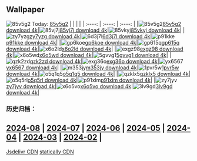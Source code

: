 ## Wallpaper
![85v5g2](https://w.wallhaven.cc/full/85/wallhaven-85v5g2.png) Today: [85v5g2](https://th.wallhaven.cc/small/85/85v5g2.jpg)
|      |      |      |
| :----: | :----: | :----: |
|![85v5g2](https://th.wallhaven.cc/small/85/85v5g2.jpg)[85v5g2 download 4k](https://wallhaven.cc/w/85v5g2)|![85vj7j](https://th.wallhaven.cc/small/85/85vj7j.jpg)[85vj7j download 4k](https://wallhaven.cc/w/85vj7j)|![85vkyj](https://th.wallhaven.cc/small/85/85vkyj.jpg)[85vkyj download 4k](https://wallhaven.cc/w/85vkyj)|
|![zy7yzg](https://th.wallhaven.cc/small/zy/zy7yzg.jpg)[zy7yzg download 4k](https://wallhaven.cc/w/zy7yzg)|![6d3j7l](https://th.wallhaven.cc/small/6d/6d3j7l.jpg)[6d3j7l download 4k](https://wallhaven.cc/w/6d3j7l)|![p91kke](https://th.wallhaven.cc/small/p9/p91kke.jpg)[p91kke download 4k](https://wallhaven.cc/w/p91kke)|
|![gp6koe](https://th.wallhaven.cc/small/gp/gp6koe.jpg)[gp6koe download 4k](https://wallhaven.cc/w/gp6koe)|![gp615q](https://th.wallhaven.cc/small/gp/gp615q.jpg)[gp615q download 4k](https://wallhaven.cc/w/gp615q)|![x6o2ld](https://th.wallhaven.cc/small/x6/x6o2ld.jpg)[x6o2ld download 4k](https://wallhaven.cc/w/x6o2ld)|
|![exgz98](https://th.wallhaven.cc/small/ex/exgz98.jpg)[exgz98 download 4k](https://wallhaven.cc/w/exgz98)|![x6o5wd](https://th.wallhaven.cc/small/x6/x6o5wd.jpg)[x6o5wd download 4k](https://wallhaven.cc/w/x6o5wd)|![5gvvg1](https://th.wallhaven.cc/small/5g/5gvvg1.jpg)[5gvvg1 download 4k](https://wallhaven.cc/w/5gvvg1)|
|![qzk2zd](https://th.wallhaven.cc/small/qz/qzk2zd.jpg)[qzk2zd download 4k](https://wallhaven.cc/w/qzk2zd)|![exg36o](https://th.wallhaven.cc/small/ex/exg36o.jpg)[exg36o download 4k](https://wallhaven.cc/w/exg36o)|![yx6567](https://th.wallhaven.cc/small/yx/yx6567.jpg)[yx6567 download 4k](https://wallhaven.cc/w/yx6567)|
|![m353jy](https://th.wallhaven.cc/small/m3/m353jy.jpg)[m353jy download 4k](https://wallhaven.cc/w/m353jy)|![1pvr5w](https://th.wallhaven.cc/small/1p/1pvr5w.jpg)[1pvr5w download 4k](https://wallhaven.cc/w/1pvr5w)|![o5q1q5](https://th.wallhaven.cc/small/o5/o5q1q5.jpg)[o5q1q5 download 4k](https://wallhaven.cc/w/o5q1q5)|
|![qzklx5](https://th.wallhaven.cc/small/qz/qzklx5.jpg)[qzklx5 download 4k](https://wallhaven.cc/w/qzklx5)|![o5q5rl](https://th.wallhaven.cc/small/o5/o5q5rl.jpg)[o5q5rl download 4k](https://wallhaven.cc/w/o5q5rl)|![p91xlm](https://th.wallhaven.cc/small/p9/p91xlm.jpg)[p91xlm download 4k](https://wallhaven.cc/w/p91xlm)|
|![zy7jyv](https://th.wallhaven.cc/small/zy/zy7jyv.jpg)[zy7jyv download 4k](https://wallhaven.cc/w/zy7jyv)|![x6o5vo](https://th.wallhaven.cc/small/x6/x6o5vo.jpg)[x6o5vo download 4k](https://wallhaven.cc/w/x6o5vo)|![3lv9gd](https://th.wallhaven.cc/small/3l/3lv9gd.jpg)[3lv9gd download 4k](https://wallhaven.cc/w/3lv9gd)|

### 历史归档：
[2024-08](https://github.com/april-projects/april-wallpaper/tree/main/picture/2024-08/) | [2024-07](https://github.com/april-projects/april-wallpaper/tree/main/picture/2024-07/) | [2024-06](https://github.com/april-projects/april-wallpaper/tree/main/picture/2024-06/) | [2024-05](https://github.com/april-projects/april-wallpaper/tree/main/picture/2024-05/) | [2024-04](https://github.com/april-projects/april-wallpaper/tree/main/picture/2024-04/) | [2024-03](https://github.com/april-projects/april-wallpaper/tree/main/picture/2024-03/) | [2024-02](https://github.com/april-projects/april-wallpaper/tree/main/picture/2024-02/) | 
---
[Jsdelivr CDN](https://cdn.jsdelivr.net/gh/april-projects/april-wallpaper/api.json)
[statically CDN](https://cdn.statically.io/gh/april-projects/april-wallpaper/main/api.json)
